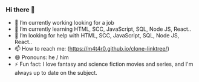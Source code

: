 ### Hi there 👋

- 🔭 I’m currently working looking for a job
- 🌱 I’m currently learning HTML, SCC, JavaScript, SQL, Node JS, React..
- 🤔 I’m looking for help with HTML, SCC, JavaScript, SQL, Node JS, React..
- 📫 How to reach me: (https://m4t4r0.github.io/clone-linktree/)
- 😄 Pronouns: he / him
- ⚡ Fun fact: I love fantasy and science fiction movies and series, and I'm always up to date on the subject.

